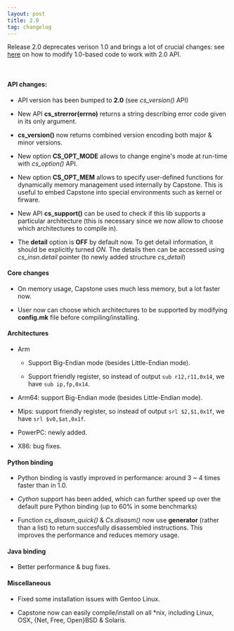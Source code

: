 ```yaml
---
layout: post
title: 2.0
tag: changelog
---
```


Release 2.0 deprecates verison 1.0 and brings a lot of crucial changes: see [here](version_2.0_API.html) on how to modify 1.0-based code to work with 2.0 API.

<br>

#### API changes:

* API version has been bumped to **2.0** (see *cs_version()* API)

* New API **cs_strerror(errno)** returns a string describing error code given in its only argument.

* **cs_version()** now returns combined version encoding both major & minor versions.

* New option **CS_OPT_MODE** allows to change engine's mode at run-time with *cs_option()* API.

* New option **CS_OPT_MEM** allows to specify user-defined functions for dynamically memory management used internally by Capstone. This is useful to embed Capstone into special environments such as kernel or firware.

* New API **cs_support()** can be used to check if this lib supports a particular architecture (this is necessary since we now allow to choose which architectures to compile in).

* The **detail** option is **OFF** by default now. To get detail information, it should be explicitly turned *ON*. The details then can be accessed using *cs_insn.detail* pointer (to newly added structure *cs_detail*)


#### Core changes

* On memory usage, Capstone uses much less memory, but a lot faster now.

* User now can choose which architectures to be supported by modifying **config.mk** file before compiling/installing.


#### Architectures

* Arm

  * Support Big-Endian mode (besides Little-Endian mode).

  * Support friendly register, so instead of output `sub r12,r11,0x14`, we have `sub ip,fp,0x14`.

* Arm64: support Big-Endian mode (besides Little-Endian mode).

* Mips: support friendly register, so instead of output `srl $2,$1,0x1f`, we have `srl $v0,$at,0x1f`.

* PowerPC: newly added.

* X86: bug fixes.

#### Python binding

* Python binding is vastly improved in performance: around 3 ~ 4 times faster than in 1.0.

* *Cython* support has been added, which can further speed up over the default pure Python binding (up to 60% in some benchmarks)

* Function *cs_disasm_quick()* & *Cs.disasm()* now use **generator** (rather than a list) to return succesfully disassembled instructions. This improves the performance and reduces memory usage.


#### Java binding

* Better performance & bug fixes.

#### Miscellaneous

* Fixed some installation issues with Gentoo Linux.

* Capstone now can easily compile/install on all \*nix, including Linux, OSX, {Net, Free, Open}BSD & Solaris.

